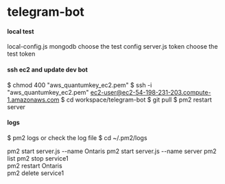 # telegram-bot

#### local test 
local-config.js mongodb choose the test config
server.js token choose the test token

#### ssh ec2 and update dev bot

$ chmod 400 "aws_quantumkey_ec2.pem"
$ ssh -i "aws_quantumkey_ec2.pem" ec2-user@ec2-54-198-231-203.compute-1.amazonaws.com
$ cd workspace/telegram-bot
$ git pull
$ pm2 restart server

#### logs
$ pm2 logs
or check the log file
$ cd ~/.pm2/logs


pm2 start server.js --name Ontaris
pm2 start server.js --name server
pm2 list
pm2 stop service1  
pm2 restart Ontaris  
pm2 delete service1